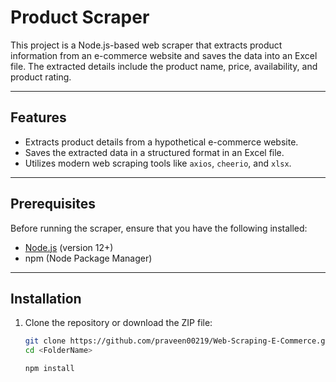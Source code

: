 # Product Scraper

This project is a Node.js-based web scraper that extracts product information from an e-commerce website and saves the data into an Excel file. The extracted details include the product name, price, availability, and product rating.

---

## **Features**

- Extracts product details from a hypothetical e-commerce website.
- Saves the extracted data in a structured format in an Excel file.
- Utilizes modern web scraping tools like `axios`, `cheerio`, and `xlsx`.

---

## **Prerequisites**

Before running the scraper, ensure that you have the following installed:

- [Node.js](https://nodejs.org/) (version 12+)
- npm (Node Package Manager)

---

## **Installation**

1. Clone the repository or download the ZIP file:

   ```bash
   git clone https://github.com/praveen00219/Web-Scraping-E-Commerce.git
   cd <FolderName>

   npm install
   ```
